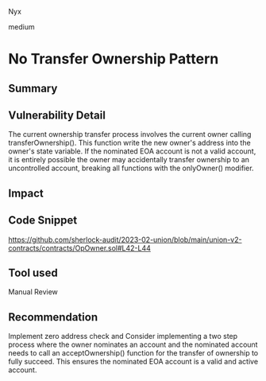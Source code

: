 Nyx

medium

# No Transfer Ownership Pattern

## Summary

## Vulnerability Detail
The current ownership transfer process involves the current owner calling transferOwnership(). This function write the new owner's address into the owner's state variable. If the nominated EOA account is not a valid account, it is entirely possible the owner may accidentally transfer ownership to an uncontrolled account, breaking all functions with the onlyOwner() modifier.
## Impact

## Code Snippet
https://github.com/sherlock-audit/2023-02-union/blob/main/union-v2-contracts/contracts/OpOwner.sol#L42-L44
## Tool used

Manual Review

## Recommendation
Implement zero address check and Consider implementing a two step process where the owner nominates an account and the nominated account needs to call an acceptOwnership() function for the transfer of ownership to fully succeed. This ensures the nominated EOA account is a valid and active account.